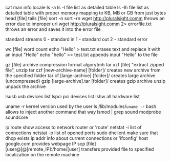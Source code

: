 cat
man
info
locale
ls -a
ls -l 		file list as detailed table
ls -lh		file list as detailed table with proper memory mapping to KB, MB or GB from just bytes
head [file]
tails [file]
sort -n
sort -rn
wget http://pluralsight.comm 			throws an error due to improper url
wget http://pluralsight.comm 2> errorfile.txt 	throws an error and saves it into the error file

standard streams
0 - standard in
1 - standard out
2 - standard error

wc [file] 			word count
echo "Hello" > test.txt 	erases text and replace it with an input "Hello"
echo "hello" >> test.txt	appends input "Hello" to the file 

gz [file]				archive compression format algorytmh
tar xzf [file]				"extract zipped file", unzip
tar czf [new-archive-name] [folder]/	creates new archive from the specified folder
tar cf [large-archive] [folder]/	creates large archive (uncompressed)
gzip [large-archive].tar [folder]/	creates gzip archive
unzip					unpack the archive

lsusb					usb devices list
lspci					pci devices list
lshw					all hardware list

uname -r				kernel version used by the user
ls /lib/modules/`uname -r`		bash allows to inject another command that way
lsmod | grep sound
modprobe soundcore

ip route show				access to network router
or 'route'
netstat -i				list of connections
netstat -p				list of opened ports
sudo dhclient				make sure that dhcp exists
ip addr					info about current connections
or 'ifconfig'
host google.com				provides webpage IP
scp [file] [user@]@[remote_IP]:/home/[user] transfers provided file to specified localization on the remote machine


